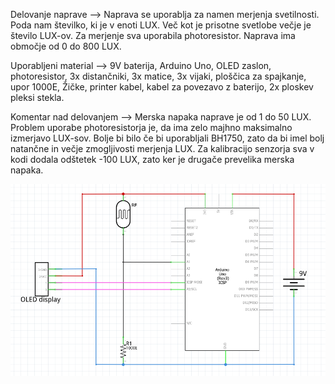 Delovanje naprave --> Naprava se uporablja za namen merjenja svetilnosti. Poda nam številko, ki je v enoti LUX. Več kot je prisotne svetlobe večje je število LUX-ov. Za merjenje sva uporabila photoresistor. Naprava ima območje od 0 do 800 LUX. 


Uporabljeni material --> 9V baterija, Arduino Uno, OLED zaslon, photoresistor, 3x distančniki, 3x matice, 3x vijaki, ploščica za spajkanje,  upor 1000E, Žičke, printer kabel, kabel za povezavo z baterijo, 2x ploskev pleksi stekla.

   
Komentar nad delovanjem --> Merska napaka naprave je od 1 do 50 LUX. Problem uporabe photoresistorja je, da ima zelo majhno maksimalno izmerjavo LUX-sov. Bolje bi bilo če bi uporabljali BH1750, zato da bi imel bolj natančne in večje zmogljivosti merjenja LUX. Za kalibracijo senzorja sva v kodi dodala odštetek -100 LUX, zato ker je drugače prevelika merska napaka.


![Shema vezave](https://raw.githubusercontent.com/bozoslapy/ZOP-_-Svetilnost/main/Posnetek%20zaslona%202022-04-21%20094706.png)

